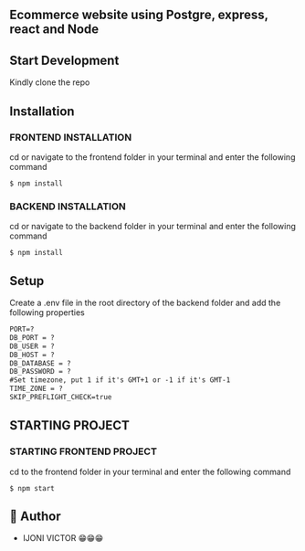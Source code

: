 ## Ecommerce website using Postgre, express, react and Node

## Start Development

Kindly clone the repo 

## Installation

### FRONTEND INSTALLATION

cd or navigate to the frontend folder in your terminal and enter the following command 

```
$ npm install
```
### BACKEND INSTALLATION

cd or navigate to the backend folder in your terminal and enter the following command

``` 
$ npm install
```

## Setup

Create a .env file in the root directory of the backend folder and add the following properties

```markdown
PORT=?
DB_PORT = ?
DB_USER = ?
DB_HOST = ?
DB_DATABASE = ?
DB_PASSWORD = ?
#Set timezone, put 1 if it's GMT+1 or -1 if it's GMT-1
TIME_ZONE = ?
SKIP_PREFLIGHT_CHECK=true 
```

## STARTING PROJECT

### STARTING FRONTEND PROJECT

cd to the frontend folder in your terminal and enter the following command

```
$ npm start
```


## 🎩 Author

- IJONI VICTOR 😁😁😁
